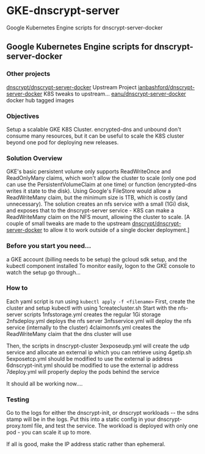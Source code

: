 # GKE-dnscrypt-server
Google Kubernetes Engine scripts for dnscrypt-server-docker

## Google Kubernetes Engine scripts for dnscrypt-server-docker
### Other projects
[dnscrypt/dnscrypt-server-docker](https://github.com/dnscrypt/dnscrypt-server-docker) Upstream Project
[ianbashford/dnscrypt-server-docker](https://github.com/ianbashford/dnscrypt-server-docker) K8S tweaks to upstream...
[eanu/dnscrypt-server-docker](https://hub.docker.com/r/eanu/dnscrypt-server-docker/tags) docker hub tagged images

### Objectives
Setup a scalable GKE K8S Cluster.
encrypted-dns and unbound don't consume many resources, but it can be useful to scale the K8S cluster beyond one pod for deploying new releases.

### Solution Overview
GKE's basic persistent volume only supports ReadWriteOnce and ReadOnlyMany claims, which won't allow the cluster to scale (only one pod can use the PersistentVolumeClaim at one time) or function (encrypted-dns writes it state to the disk).
Using Google's FileStore would allow a ReadWriteMany claim, but the minimum size is 1TB, which is costly (and unnecessary).
The solution creates an nfs service with a small (1Gi) disk, and exposes that to the dnscrypt-server service - K8S can make a ReadWriteMany claim on the NFS mount, allowing the cluster to scale.
[A couple of small tweaks are made to the upstream [dnscrypt/dnscrypt-server-docker](https://github.com/dnscrypt/dnscrypt-server-docker) to allow it to work outside of a single docker deployment.]


### Before you start you need...
a GKE account (billing needs to be setup)
the gcloud sdk setup, and the kubectl component installed
To monitor easily, logon to the GKE console to watch the setup go through...


### How to
Each yaml script is run using ```kubectl apply -f <filename>```
First, create the cluster and setup kubectl with using
1createcluster.sh
Start with the nfs-server scripts
1nfsstorage.yml  creates the regular 1Gi storage
2nfsdeploy.yml deploys the nfs server
3nfsservice.yml will deploy the nfs service (internally to the cluster)
4claimonnfs.yml creates the ReadWriteMany claim that the dns cluster will use

Then, the scripts in dnscrypt-cluster
3exposeudp.yml will create the udp service and allocate an external ip which you can retrieve using
4getip.sh 
5exposetcp.yml should be modified to use the external ip address
6dnscrypt-init.yml should be modified to use the external ip address
7deploy.yml will properly deploy the pods behind the service

It should all be working now....

### Testing
Go to the logs for either the dnscrypt-init, or dnscrypt workloads -- the sdns stamp will be in the logs.  Put this into a static config in your dnscrypt-proxy.toml file, and test the service.
The workload is deployed with only one pod - you can scale it up to more.

If all is good, make the IP address static rather than ephemeral.

